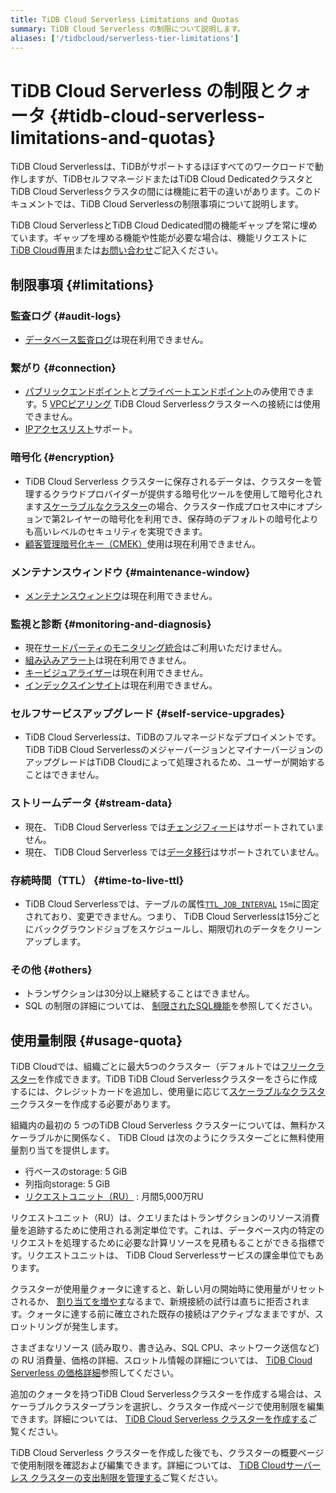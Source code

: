 ```yaml
---
title: TiDB Cloud Serverless Limitations and Quotas
summary: TiDB Cloud Serverless の制限について説明します。
aliases: ['/tidbcloud/serverless-tier-limitations']
---
```


# TiDB Cloud Serverless の制限とクォータ {#tidb-cloud-serverless-limitations-and-quotas}

<!-- markdownlint-disable MD026 -->

TiDB Cloud Serverlessは、TiDBがサポートするほぼすべてのワークロードで動作しますが、TiDBセルフマネージドまたはTiDB Cloud DedicatedクラスタとTiDB Cloud Serverlessクラスタの間には機能に若干の違いがあります。このドキュメントでは、TiDB Cloud Serverlessの制限事項について説明します。

TiDB Cloud ServerlessとTiDB Cloud Dedicated間の機能ギャップを常に埋めています。ギャップを埋める機能や性能が必要な場合は、機能リクエストに[TiDB Cloud専用](/tidb-cloud/select-cluster-tier.md#tidb-cloud-dedicated)または[お問い合わせ](https://www.pingcap.com/contact-us/?from=en)ご記入ください。

## 制限事項 {#limitations}

### 監査ログ {#audit-logs}

-   [データベース監査ログ](/tidb-cloud/tidb-cloud-auditing.md)は現在利用できません。

### 繋がり {#connection}

-   [パブリックエンドポイント](/tidb-cloud/connect-via-standard-connection-serverless.md)と[プライベートエンドポイント](/tidb-cloud/set-up-private-endpoint-connections-serverless.md)のみ使用できます。5 [VPCピアリング](/tidb-cloud/set-up-vpc-peering-connections.md) TiDB Cloud Serverlessクラスターへの接続には使用できません。
-   [IPアクセスリスト](/tidb-cloud/configure-ip-access-list.md)サポート。

### 暗号化 {#encryption}

-   TiDB Cloud Serverless クラスターに保存されるデータは、クラスターを管理するクラウドプロバイダーが提供する暗号化ツールを使用して暗号化されます[スケーラブルなクラスター](/tidb-cloud/select-cluster-tier.md#scalable-cluster-plan)の場合、クラスター作成プロセス中にオプションで第2レイヤーの暗号化を利用でき、保存時のデフォルトの暗号化よりも高いレベルのセキュリティを実現できます。
-   [顧客管理暗号化キー（CMEK）](/tidb-cloud/tidb-cloud-encrypt-cmek.md)使用は現在利用できません。

### メンテナンスウィンドウ {#maintenance-window}

-   [メンテナンスウィンドウ](/tidb-cloud/configure-maintenance-window.md)は現在利用できません。

### 監視と診断 {#monitoring-and-diagnosis}

-   現在[サードパーティのモニタリング統合](/tidb-cloud/third-party-monitoring-integrations.md)はご利用いただけません。
-   [組み込みアラート](/tidb-cloud/monitor-built-in-alerting.md)は現在利用できません。
-   [キービジュアライザー](/tidb-cloud/tune-performance.md#key-visualizer)は現在利用できません。
-   [インデックスインサイト](/tidb-cloud/tune-performance.md#index-insight-beta)は現在利用できません。

### セルフサービスアップグレード {#self-service-upgrades}

-   TiDB Cloud Serverlessは、TiDBのフルマネージドなデプロイメントです。TiDB TiDB Cloud ServerlessのメジャーバージョンとマイナーバージョンのアップグレードはTiDB Cloudによって処理されるため、ユーザーが開始することはできません。

### ストリームデータ {#stream-data}

-   現在、 TiDB Cloud Serverless では[チェンジフィード](/tidb-cloud/changefeed-overview.md)はサポートされていません。
-   現在、 TiDB Cloud Serverless では[データ移行](/tidb-cloud/migrate-from-mysql-using-data-migration.md)はサポートされていません。

### 存続時間（TTL） {#time-to-live-ttl}

-   TiDB Cloud Serverlessでは、テーブルの属性[`TTL_JOB_INTERVAL`](/time-to-live.md#ttl-job) `15m`に固定されており、変更できません。つまり、 TiDB Cloud Serverlessは15分ごとにバックグラウンドジョブをスケジュールし、期限切れのデータをクリーンアップします。

### その他 {#others}

-   トランザクションは30分以上継続することはできません。
-   SQL の制限の詳細については、 [制限されたSQL機能](/tidb-cloud/limited-sql-features.md)を参照してください。

## 使用量制限 {#usage-quota}

TiDB Cloudでは、組織ごとに最大5つのクラスター（デフォルトでは[フリークラスター](/tidb-cloud/select-cluster-tier.md#free-cluster-plan)を作成できます。TiDB TiDB Cloud Serverlessクラスターをさらに作成するには、クレジットカードを追加し、使用量に応じて[スケーラブルなクラスター](/tidb-cloud/select-cluster-tier.md#scalable-cluster-plan)クラスターを作成する必要があります。

組織内の最初の 5 つのTiDB Cloud Serverless クラスターについては、無料かスケーラブルかに関係なく、 TiDB Cloud は次のようにクラスターごとに無料使用量割り当てを提供します。

-   行ベースのstorage: 5 GiB
-   列指向storage: 5 GiB
-   [リクエストユニット（RU）](/tidb-cloud/tidb-cloud-glossary.md#request-unit) : 月間5,000万RU

リクエストユニット（RU）は、クエリまたはトランザクションのリソース消費量を追跡するために使用される測定単位です。これは、データベース内の特定のリクエストを処理するために必要な計算リソースを見積もることができる指標です。リクエストユニットは、 TiDB Cloud Serverlessサービスの課金単位でもあります。

クラスターが使用量クォータに達すると、新しい月の開始時に使用量がリセットされるか、 [割り当てを増やす](/tidb-cloud/manage-serverless-spend-limit.md#update-spending-limit)なるまで、新規接続の試行は直ちに拒否されます。クォータに達する前に確立された既存の接続はアクティブなままですが、スロットリングが発生します。

さまざまなリソース (読み取り、書き込み、SQL CPU、ネットワーク送信など) の RU 消費量、価格の詳細、スロットル情報の詳細については、 [TiDB Cloud Serverless の価格詳細](https://www.pingcap.com/tidb-cloud-serverless-pricing-details)参照してください。

追加のクォータを持つTiDB Cloud Serverlessクラスターを作成する場合は、スケーラブルクラスタープランを選択し、クラスター作成ページで使用制限を編集できます。詳細については、 [TiDB Cloud Serverless クラスターを作成する](/tidb-cloud/create-tidb-cluster-serverless.md)ご覧ください。

TiDB Cloud Serverless クラスターを作成した後でも、クラスターの概要ページで使用制限を確認および編集できます。詳細については、 [TiDB Cloudサーバーレス クラスターの支出制限を管理する](/tidb-cloud/manage-serverless-spend-limit.md)ご覧ください。
